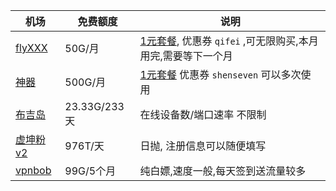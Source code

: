 | 机场                                                      | 免费额度     | 说明                                                         |
| --------------------------------------------------------- | ------------ | ------------------------------------------------------------ |
| [flyXXX](https://fly.xxl123.fun/#/register?code=oKtFmrcX) | 50G/月       | [1元套餐](https://fly.xxl123.fun/#/plan/3), 优惠券 `qifei`  ,可无限购买,本月用完,需要等下一个月 |
| [神器](https://v2r.sevens.cf/#/register?code=9D2GQN8o)    | 500G/月      | [1元套餐](https://v2r.sevens.cf/#/plan/1) 优惠券 `shenseven`  可以多次使用 |
| [布吉岛](https://v2.bujidao.org/auth/register?code=P5th)  | 23.33G/233天 | 在线设备数/端口速率  不限制                                  |
| [虚坤粉v2](https://www.cxkv2.xyz/auth/register?code=3IVf) | 976T/天      | 日抛, 注册信息可以随便填写                                   |
| [vpnbob](https://vpnbob.com)                              | 99G/5个月    | 纯白嫖,速度一般,每天签到送流量较多                          

